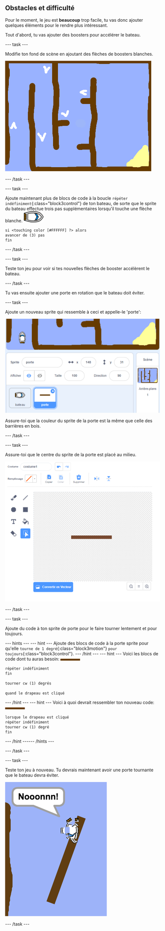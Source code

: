 ## Obstacles et difficulté

Pour le moment, le jeu est **beaucoup** trop facile, tu vas donc ajouter quelques éléments pour le rendre plus intéressant.

Tout d'abord, tu vas ajouter des boosters pour accélérer le bateau.

--- task ---

Modifie ton fond de scène en ajoutant des flèches de boosters blanches.

![capture d'écran](images/boat-boost.png)

--- /task ---

--- task ---

Ajoute maintenant plus de blocs de code à la boucle `répéter indéfiniment`{:class="block3control"} de ton bateau, de sorte que le sprite du bateau effectue trois pas supplémentaires lorsqu’il touche une flèche blanche. ![sprite bateau](images/boat_resize.png)

```blocks3
si <touching color [#FFFFFF] ?> alors
avancer de (3) pas
fin
```

--- /task ---

--- task ---

Teste ton jeu pour voir si tes nouvelles flèches de booster accélèrent le bateau.

--- /task ---

Tu vas ensuite ajouter une porte en rotation que le bateau doit éviter.

--- task ---

Ajoute un nouveau sprite qui ressemble à ceci et appelle-le 'porte':

![capture d'écran](images/boat-gate.png)

Assure-toi que la couleur du sprite de la porte est la même que celle des barrières en bois.

--- /task ---

--- task ---

Assure-toi que le centre du sprite de la porte est placé au milieu.

![capture d'écran](images/boat-center.png)

--- /task ---

--- task ---

Ajoute du code à ton sprite de porte pour le faire tourner lentement et pour toujours.

--- hints ---
 --- hint --- Ajoute des blocs de code à la porte sprite pour qu'elle `tourne de 1 degré`{:class="block3motion"} `pour toujours`{:class="block3control"}.
--- /hint ---
 --- hint --- Voici les blocs de code dont tu auras besoin: ![porte](images/gate.png)

```blocks3
répéter indéfiniment
fin

tourner cw (1) degrés

quand le drapeau est cliqué
```

--- /hint --- --- hint --- Voici à quoi devrait ressembler ton nouveau code: ![porte](images/gate.png)

```blocks3
lorsque le drapeau est cliqué
répéter indéfiniment
tourner cw (1) degré
fin
```

--- /hint ------ /hints ---

--- /task ---

--- task ---

Teste ton jeu à nouveau. Tu devrais maintenant avoir une porte tournante que le bateau devra éviter.

![capture d'écran](images/boat-gate-test.png)

--- /task ---